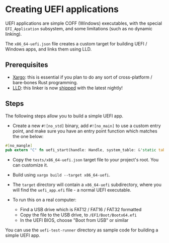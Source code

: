 # Creating UEFI applications

UEFI applications are simple COFF (Windows) executables, with the special `EFI_Application` subsystem,
and some limitations (such as no dynamic linking).

The `x86_64-uefi.json` file creates a custom target for building UEFI / Windows apps, and links them using LLD.

## Prerequisites

- [Xargo](https://github.com/japaric/xargo): this is essential if you plan to do any sort of cross-platform / bare-bones Rust programming.
- [LLD](https://lld.llvm.org/): this linker is now [shipped](https://github.com/rust-lang/rust/pull/48125) with the latest nightly!

## Steps

The following steps allow you to build a simple UEFI app.

- Create a new `#![no_std]` binary, add `#![no_main]` to use a custom entry point,
  and make sure you have an entry point function which matches the one below:

```rust
#[no_mangle]
pub extern "C" fn uefi_start(handle: Handle, system_table: &'static table::SystemTable) -> Status;
```

- Copy the `tests/x86_64-uefi.json` target file to your project's root.
  You can customize it.

- Build using `xargo build --target x86_64-uefi`.

- The `target` directory will contain a `x86_64-uefi` subdirectory,
  where you will find the `uefi_app.efi` file - a normal UEFI executable.

- To run this on a real computer:
  - Find a USB drive which is FAT12 / FAT16 / FAT32 formatted
  - Copy the file to the USB drive, to `/EFI/Boot/Bootx64.efi`
  - In the UEFI BIOS, choose "Boot from USB" or similar

You can use the `uefi-test-runner` directory as sample code for building a simple UEFI app.
